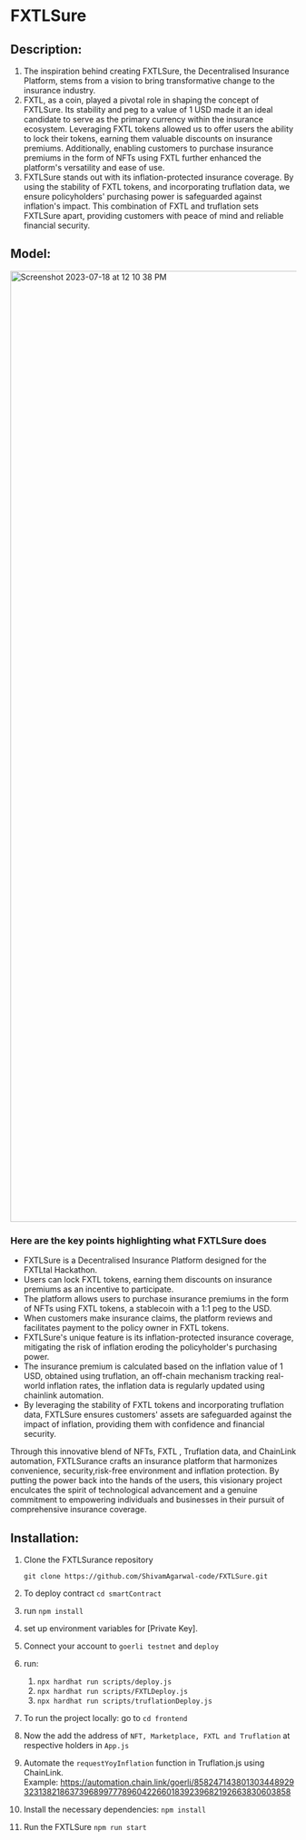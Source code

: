# FXTLSure

## Description:

1. The inspiration behind creating FXTLSure, the Decentralised Insurance Platform, stems from a vision to bring transformative change to the insurance industry.
2. FXTL, as a coin, played a pivotal role in shaping the concept of FXTLSure. Its stability and peg to a value of 1 USD made it an ideal candidate to serve as the primary currency within the insurance ecosystem. Leveraging FXTL tokens allowed us to offer users the ability to lock their tokens, earning them valuable discounts on insurance premiums. Additionally, enabling customers to purchase insurance premiums in the form of NFTs using FXTL further enhanced the platform's versatility and ease of use.
3. FXTLSure stands out with its inflation-protected insurance coverage. By using the stability of FXTL tokens, and incorporating truflation data, we ensure policyholders' purchasing power is safeguarded against inflation's impact. This combination of FXTL and truflation sets FXTLSure apart, providing customers with peace of mind and reliable financial security.

## Model:
<img width="1676" alt="Screenshot 2023-07-18 at 12 10 38 PM" src="https://github.com/Dwaipayan25/FXTLSurance/assets/91361409/76c3bb2b-6418-4604-8d1a-11de2a8ed988">


### **Here are the key points highlighting what FXTLSure does**

- FXTLSure is a Decentralised Insurance Platform designed for the FXTLtal Hackathon.
- Users can lock FXTL tokens, earning them discounts on insurance premiums as an incentive to participate.
- The platform allows users to purchase insurance premiums in the form of NFTs using FXTL tokens, a stablecoin with a 1:1 peg to the USD.
- When customers make insurance claims, the platform reviews and facilitates payment to the policy owner in FXTL tokens.
- FXTLSure's unique feature is its inflation-protected insurance coverage, mitigating the risk of inflation eroding the policyholder's purchasing power.
- The insurance premium is calculated based on the inflation value of 1 USD, obtained using truflation, an off-chain mechanism tracking real-world inflation rates, the inflation data is regularly updated using chainlink automation.
- By leveraging the stability of FXTL tokens and incorporating truflation data, FXTLSure ensures customers' assets are safeguarded against the impact of inflation, providing them with confidence and financial security.

Through this innovative blend of NFTs, FXTL , Truflation data, and ChainLink automation, FXTLSurance crafts an insurance platform that harmonizes convenience, security,risk-free environment and inflation protection. By putting the power back into the hands of the users, this visionary project enculcates the spirit of technological advancement and a genuine commitment to empowering individuals and businesses in their pursuit of comprehensive insurance coverage.

## Installation:

1. Clone the FXTLSurance repository
    
     `git clone https://github.com/ShivamAgarwal-code/FXTLSure.git`
    
2. To deploy contract `cd smartContract`
3. run `npm install`
4. set up environment variables for [Private Key].
5. Connect your account to `goerli testnet` and `deploy`
6. run:
    1. `npx hardhat run scripts/deploy.js`
    2. `npx hardhat run scripts/FXTLDeploy.js`
    3. `npx hardhat run scripts/truflationDeploy.js`
7. To run the project locally: go to `cd frontend`
8. Now the add the address of `NFT, Marketplace, FXTL and Truflation` at respective holders in `App.js`
9. Automate the `requestYoyInflation` function in Truflation.js using ChainLink. Example: https://automation.chain.link/goerli/85824714380130344892932313821863739689977789604226601839239682192663830603858
10. Install the necessary dependencies: `npm install`
11. Run the FXTLSure `npm run start`
